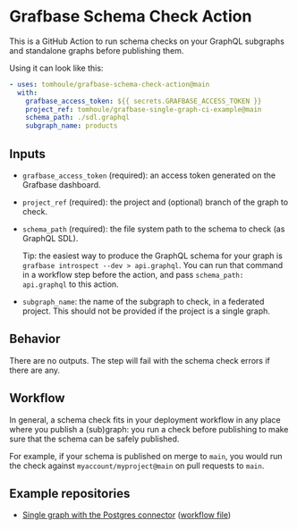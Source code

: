 # Grafbase Schema Check Action

This is a GitHub Action to run schema checks on your GraphQL subgraphs and
standalone graphs before publishing them.

Using it can look like this:

```yaml
- uses: tomhoule/grafbase-schema-check-action@main
  with:
    grafbase_access_token: ${{ secrets.GRAFBASE_ACCESS_TOKEN }}
    project_ref: tomhoule/grafbase-single-graph-ci-example@main
    schema_path: ./sdl.graphql
    subgraph_name: products
```

## Inputs

- `grafbase_access_token` (required): an access token generated on the Grafbase dashboard.
- `project_ref` (required): the project and (optional) branch of the graph to check.
- `schema_path` (required): the file system path to the schema to check (as GraphQL SDL).

   Tip: the easiest way to produce the GraphQL schema for your graph is
   `grafbase introspect --dev > api.graphql`. You can run that command in a
   workflow step before the action, and pass `schema_path: api.graphql` to this
   action.
- `subgraph_name`: the name of the subgraph to check, in a federated project.
  This should not be provided if the project is a single graph.

## Behavior

There are no outputs. The step will fail with the schema check errors if there are any.

## Workflow

In general, a schema check fits in your deployment workflow in any place where
you publish a (sub)graph: you run a check before publishing to make sure that
the schema can be safely published.

For example, if your schema is published on merge to `main`, you would run the
check against `myaccount/myproject@main` on pull requests to `main`.

## Example repositories

- [Single graph with the Postgres connector](https://github.com/tomhoule/grafbase-schema-check-action-single-graph-example) ([workflow file](https://github.com/tomhoule/grafbase-schema-check-action-single-graph-example/blob/main/.github/workflows/check.yml))
